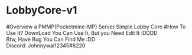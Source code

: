# LobbyCore-v1
#Overview
a PMMP(Pocketmine-MP) Server Simple Lobby Core
#How To Use It?
DownLoad You Can Use It, But you Need Edit It :DDDD
</br>
Btw, Have Bug You Can Find Me :DD
</br>
Discord: Johnnywai12345#8220
